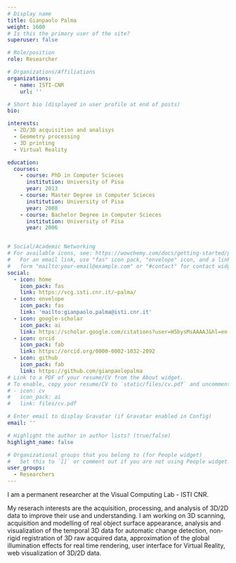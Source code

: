 ```yaml
---
# Display name
title: Gianpaolo Palma
weight: 1600
# Is this the primary user of the site?
superuser: false

# Role/position
role: Researcher

# Organizations/Affiliations
organizations:
  - name: ISTI-CNR
    url: ''

# Short bio (displayed in user profile at end of posts)
bio:

interests:
  - 2D/3D acquisition and analisys
  - Geometry processing
  - 3D printing
  - Virtual Reality

education:
  courses:
    - course: PhD in Computer Scieces
      institution: University of Pisa
      year: 2013
    - course: Master Degree in Computer Scieces
      institution: University of Pisa
      year: 2008
    - course: Bachelor Degree in Computer Scieces
      institution: University of Pisa
      year: 2006


# Social/Academic Networking
# For available icons, see: https://wowchemy.com/docs/getting-started/page-builder/#icons
#   For an email link, use "fas" icon pack, "envelope" icon, and a link in the
#   form "mailto:your-email@example.com" or "#contact" for contact widget.
social:
  - icon: home
    icon_pack: fas
    link: https://vcg.isti.cnr.it/~palma/
  - icon: envelope
    icon_pack: fas
    link: 'mailto:gianpaolo.palma@isti.cnr.it'
  - icon: google-scholar
    icon_pack: ai
    link: https://scholar.google.com/citations?user=H5bysMsAAAAJ&hl=en
  - icon: orcid
    icon_pack: fab
    link: https://orcid.org/0000-0002-1032-2092	
  - icon: github
    icon_pack: fab
    link: https://github.com/gianpaolopalma
# Link to a PDF of your resume/CV from the About widget.
# To enable, copy your resume/CV to `static/files/cv.pdf` and uncomment the lines below.
# - icon: cv
#   icon_pack: ai
#   link: files/cv.pdf

# Enter email to display Gravatar (if Gravatar enabled in Config)
email: ''

# Highlight the author in author lists? (true/false)
highlight_name: false

# Organizational groups that you belong to (for People widget)
#   Set this to `[]` or comment out if you are not using People widget.
user_groups:
  - Researchers
---
```


I am a permanent researcher at the Visual Computing Lab - ISTI CNR.

My reserach interests are the acquisition, processing, and analysis of 3D/2D data to improve their use and understanding. I am working on 3D scanning, acquisition and modelling of real object surface appearance, analysis and visualization of the temporal 3D data for automatic change detection, non-rigid registration of 3D raw acquired data, approximation of the global illumination effects for real time rendering, user interface for Virtual Reality, web visualization of 3D/2D data.
